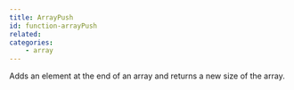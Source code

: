 ```yaml
---
title: ArrayPush
id: function-arrayPush
related:
categories:
    - array
---
```


Adds an element at the end of an array and returns a new size of the array.